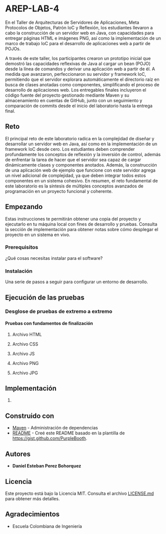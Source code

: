 # AREP-LAB-4

En el Taller de Arquitecturas de Servidores de Aplicaciones, Meta Protocolos de Objetos, Patrón IoC y Reflexión, los estudiantes llevaron a cabo la construcción de un servidor web en Java, con capacidades para entregar páginas HTML e imágenes PNG, así como la implementación de un marco de trabajo IoC para el desarrollo de aplicaciones web a partir de POJOs. 

A través de este taller, los participantes crearon un prototipo inicial que demostró las capacidades reflexivas de Java al cargar un bean (POJO) desde la línea de comandos y derivar una aplicación web a partir de él. A medida que avanzaron, perfeccionaron su servidor y framework IoC, permitiendo que el servidor explorara automáticamente el directorio raíz en busca de clases anotadas como componentes, simplificando el proceso de desarrollo de aplicaciones web. Los entregables finales incluyeron el código fuente del proyecto gestionado mediante Maven y su almacenamiento en cuentas de GitHub, junto con un seguimiento y comparación de commits desde el inicio del laboratorio hasta la entrega final.

## Reto


El principal reto de este laboratorio radica en la complejidad de diseñar y desarrollar un servidor web en Java, así como en la implementación de un framework IoC desde cero. Los estudiantes deben comprender profundamente los conceptos de reflexión y la inversión de control, además de enfrentar la tarea de hacer que el servidor sea capaz de cargar dinámicamente clases y componentes anotados. Además, la construcción de una aplicación web de ejemplo que funcione con este servidor agrega un nivel adicional de complejidad, ya que deben integrar todos estos componentes en un sistema cohesivo. En resumen, el reto fundamental de este laboratorio es la síntesis de múltiples conceptos avanzados de programación en un proyecto funcional y coherente.

## Empezando

Estas instrucciones te permitirán obtener una copia del proyecto y ejecutarlo en tu máquina local con fines de desarrollo y pruebas. Consulta la sección de implementación para obtener notas sobre cómo desplegar el proyecto en un sistema en vivo.

### Prerequisitos

¿Qué cosas necesitas instalar para el software?



### Instalación

Una serie de pasos a seguir para configurar un entorno de desarrollo.


## Ejecución de las pruebas



### Desglose de pruebas de extremo a extremo



#### Pruebas con fundamentos de finalización

1. Archivo HTML



2. Archivo CSS


3. Archivo JS


4. Archivo PNG


5. Archivo JPG



## Implementación

1. 

## Construido con

- [Maven](https://maven.apache.org/) - Administración de dependencias
- [README](https://gist.github.com/PurpleBooth/109311bb0361f32d87a2) - Creé este README basado en la plantilla de https://gist.github.com/PurpleBooth.

## Autores

- **Daniel Esteban Perez Bohorquez**

## Licencia

Este proyecto está bajo la Licencia MIT. Consulta el archivo [LICENSE.md](LICENSE.md) para obtener más detalles.

## Agradecimientos

- Escuela Colombiana de Ingeniería
